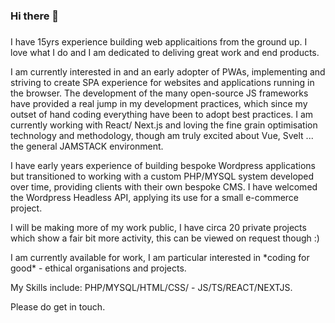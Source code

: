 ### Hi there 👋
###
<!--
**Jacob-Daniel/jacob-daniel** is a ✨ _special_ ✨ repository because its `README.md` (this file) appears on your GitHub profile.

Here are some ideas to get you started:

- 🔭 I’m currently working on ...
- 🌱 I’m currently learning ...
- 👯 I’m looking to collaborate on ...
- 🤔 I’m looking for help with ...
- 💬 Ask me about ...
- 📫 How to reach me: ...
- 😄 Pronouns: ...
- ⚡ Fun fact: ...
-->
<p>I have 15yrs experience building web applicaitions from the ground up. I love what I do and I am dedicated to deliving great work and end products.</p>
<p>I am currently interested in and an early adopter of PWAs, implementing and striving to create SPA experience for websites and applications running in the browser. The development of the many open-source JS frameworks have provided a real jump in my development practices, which since my outset of hand coding everything have been to adopt best practices. I am currently working with React/ Next.js and loving the fine grain optimisation technology and methodology, though am truly excited about Vue, Svelt ... the general JAMSTACK environment.</p>
<p>I have early years experience of building bespoke Wordpress applications but transitioned to working with a custom PHP/MYSQL system developed over time, providing clients with their own bespoke CMS.  I have welcomed the Wordpress Headless API, applying its use for a small e-commerce project.</p>
<p>I will be making more of my work public, I have circa 20 private projects which show a fair bit more activity, this can be viewed on request though :)</p>
<p>I am currently available for work, I am particular interested in *coding for good* - ethical organisations and projects.</p>
<p>My Skills include: PHP/MYSQL/HTML/CSS/ - JS/TS/REACT/NEXTJS.</p>
<p>Please do get in touch.</p>
